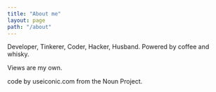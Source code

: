 ```yaml
---
title: "About me"
layout: page
path: "/about"
---
```

Developer, Tinkerer, Coder, Hacker, Husband. Powered by coffee and whisky.

Views are my own.

code by useiconic.com from the Noun Project.
